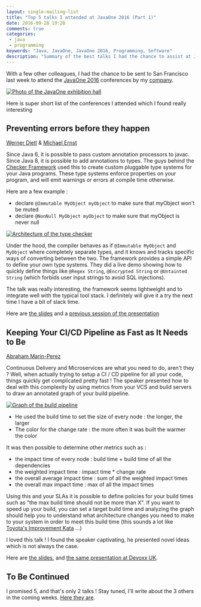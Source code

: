 ```yaml
---
layout: single-mailing-list
title: "Top 5 talks I attended at JavaOne 2016 (Part 1)"
date: 2016-09-28 19:20
comments: true
categories:
 - java
 - programming
keywords: "Java, JavaOne, JavaOne 2016, Programming, Software"
description: "Summary of the best talks I had the chance to assist at JavaOne 2016"
---
```

With a few other colleagues, I had the chance to be sent to San Francisco last week to attend the [JavaOne 2016](https://www.oracle.com/javaone/index.html) conferences by my [company](http://www.murex.com).

[![Photo of the JavaOne exhibition hall]({{site.url}}{{site.baseurl}}/imgs/2016-09-28-top-5-talks-i-attented-at-javaone-2016-part-1/exhibition-hall-small.jpg)]({{site.url}}/imgs/2016-09-28-top-5-talks-i-attented-at-javaone-2016-part-1/exhibition-hall.jpg)

Here is super short list of the conferences I attended which I found really interesting

## Preventing errors before they happen

[Werner Dietl](https://ece.uwaterloo.ca/~wdietl/) & [Michael Ernst](https://homes.cs.washington.edu/~mernst/)

Since Java 6, it is possible to pass custom annotation processors to javac. Since Java 8, it is possible to add annotations to types. The guys behind the [Checker Framework](http://checkerframework.org) used this to create custom pluggable type systems for your Java programs. These type systems enforce properties on your program, and will emit warnings or errors at compile time otherwise.

Here are a few example :

* declare ```@Immutable MyObject myObject``` to make sure that myObject won't be muted
* declare ```@NonNull MyObject myObject``` to make sure that myObject is never null

[![Architecture of the type checker]({{site.url}}{{site.baseurl}}/imgs/2016-09-28-top-5-talks-i-attented-at-javaone-2016-part-1/type-systems-small.jpg)]({{site.url}}/imgs/2016-09-28-top-5-talks-i-attented-at-javaone-2016-part-1/type-systems.jpg)

Under the hood, the compiler behaves as if ```@Immutable MyObject``` and ```MyObject``` where completely separate types, and it knows and tracks specific ways of converting between the two. The framework provides a simple API to define your own type systems. They did a live demo showing how to quickly define things like ```@Regex String```, ```@Encrypted String``` or ```@Untainted String``` (which forbids user input strings to avoid SQL injections).

The talk was really interesting, the framework seems lightweight and to integrate well with the typical tool stack. I definitely will give it a try the next time I have a bit of slack time.

Here are [the slides](http://types.cs.washington.edu/checker-framework/2016-javaone/2016-09-19%20CF%20@%20JavaOne.pdf) and a [previous session of the presentation](https://www.youtube.com/watch?v=kb6nz85jbuQ)

## Keeping Your CI/CD Pipeline as Fast as It Needs to Be

[Abraham Marin-Perez](https://twitter.com/abrahammarin?lang=fr)

Continuous Delivery and Microservices are what you need to do, aren't they ? Well, when actually trying to setup a CI / CD pipeline for all your code, things quickly get complicated pretty fast ! The speaker presented how to deal with this complexity by using metrics from your VCS and build servers to draw an annotated graph of your build pipeline.

[![Graph of the build pipeline]({{site.url}}{{site.baseurl}}/imgs/2016-09-28-top-5-talks-i-attented-at-javaone-2016-part-1/build-pipeline-small.jpg)]({{site.url}}/imgs/2016-09-28-top-5-talks-i-attented-at-javaone-2016-part-1/build-pipeline.jpg)

* He used the build time to set the size of every node : the longer, the larger
* The color for the change rate : the more often it was built the warmer the color

It was then possible to determine other metrics such as :

* the impact time of every node : build time + build time of all the dependencies
* the weighted impact time : impact time * change rate
* the overall average impact time : sum of all the weighted impact times
* the overall max impact time : max of all the impact times

Using this and your SLAs it is possible to define policies for your build times such as "the max build time should not be more than X". If you want to speed up your build, you can set a target build time and analyzing the graph should help you to understand what architecture changes you need to make to your system in order to meet this build time (this sounds a lot like [Toyota's Improvement Kata](http://www-personal.umich.edu/~mrother/The_Improvement_Kata.html) ...)

I loved this talk ! I found the speaker captivating, he presented novel ideas which is not always the case.

Here are [the slides](http://www.slideshare.net/AbrahamMarinPerez/keeping-your-cicd-pipeline-as-fast-as-it-needs-to-be), and [the same presentation at Devoxx UK](https://www.youtube.com/watch?v=8JxoKJng_eQ).

## To Be Continued

I promised 5, and that's only 2 talks ! Stay tuned, I'll write about the 3 others in the coming weeks. [Here they are](/top-5-talks-i-attended-at-javaone-2016-part-2/).
